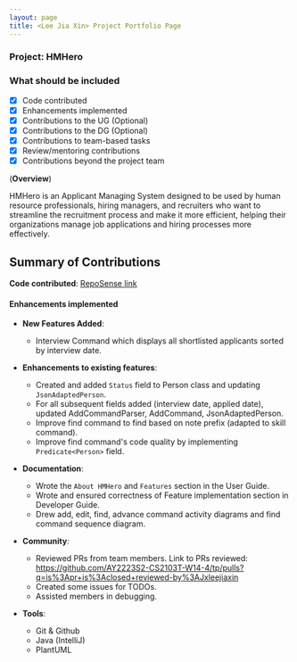 ```yaml
---
layout: page
title: <Lee Jia Xin> Project Portfolio Page
---
```


### Project: HMHero

### What should be included

- [x] Code contributed
- [x] Enhancements implemented
- [x] Contributions to the UG (Optional)
- [x] Contributions to the DG (Optional)
- [x] Contributions to team-based tasks
- [x] Review/mentoring contributions
- [x] Contributions beyond the project team

(**Overview**)

HMHero is an Applicant Managing System designed to be used by human resource professionals, hiring managers,
  and recruiters who want to streamline the recruitment process and make it more efficient,
  helping their organizations manage job applications and hiring processes more effectively.

## **Summary of Contributions**

**Code contributed**: [RepoSense link](https://nus-cs2103-ay2223s2.github.io/tp-dashboard/?search=jxleejiaxin&breakdown=true)

#### **Enhancements implemented**

- **New Features Added**:

  - Interview Command which displays all shortlisted applicants sorted by interview date.

- **Enhancements to existing features**:

  - Created and added `Status` field to Person class and updating `JsonAdaptedPerson`.
  - For all subsequent fields added (interview date, applied date), updated AddCommandParser, AddCommand, JsonAdaptedPerson.
  - Improve find command to find based on note prefix (adapted to skill command).
  - Improve find command's code quality by implementing `Predicate<Person>` field.

- **Documentation**:

  - Wrote the `About HMHero` and `Features` section in the User Guide.
  - Wrote and ensured correctness of Feature implementation section in Developer Guide.
  - Drew add, edit, find, advance command activity diagrams and find command sequence diagram.

- **Community**:

  - Reviewed PRs from team members. Link to PRs reviewed: https://github.com/AY2223S2-CS2103T-W14-4/tp/pulls?q=is%3Apr+is%3Aclosed+reviewed-by%3AJxleejiaxin
  - Created some issues for TODOs.
  - Assisted members in debugging.

- **Tools**:

  - Git & Github
  - Java (IntelliJ)
  - PlantUML

